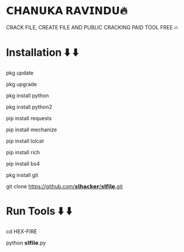 # 𝗖𝗛𝗔𝗡𝗨𝗞𝗔 𝗥𝗔𝗩𝗜𝗡𝗗𝗨🔥
CRACK FILE, CREATE FILE AND PUBLIC CRACKING PAID TOOL FREE 🔥 

# Installation ⬇️ ⬇️
pkg update

pkg upgrade

pkg install python

pkg install python2

pip install requests

pip install mechanize

pip install lolcat

pip install rich

pip install bs4

pkg install git

git clone https://github.com/𝘀𝗹𝗵𝗮𝗰𝗸𝗲𝗿/𝘀𝗹𝗳𝗶𝗹𝗲.git



# Run Tools ⬇️ ⬇️ 

cd HEX-FIRE

python 𝘀𝗹𝗳𝗶𝗹𝗲.py
